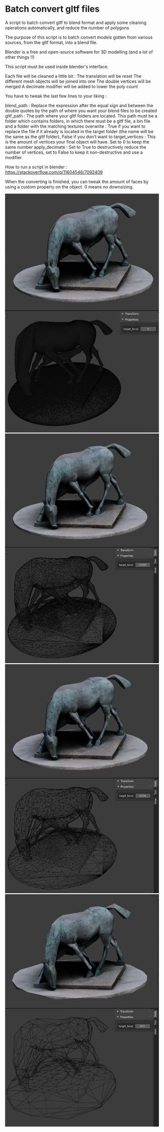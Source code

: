 # Batch convert gltf files
A script to batch convert gltf to blend format and apply some cleaning operations automatically, and reduce the number of polygons

The purpose of this script is to batch convert models gotten from various sources, from the gltf format, into a blend file.

Blender is a free and open-source software for 3D modelling (and a lot of other things !!)

This script must be used inside blender's interface.

Each file will be cleaned a little bit :
  The translation will be reset
  The different mesh objects will be joined into one
  The double vertices will be merged
  A decimate modifier will be added to lower the poly count


You have to tweak the last few lines to your liking :

blend_path : Replace the expression after the equal sign and between the double quotes by the path of where you want your blend files to be created
gltf_path : The path where your gltf folders are located. This path must be a folder which contains folders, in which there must be a gltf file, a bin file and a folder with the matching textures
overwrite : True if you want to replace the file if it already is located in the target folder (the name will be the same as the gltf folder), False if you don't want to
target_vertices : This is the amount of vertices your final object will have. Set to 0 to keep the same number
apply_decimate : Set to True to destructively reduce the number of vertices, set to False to keep it non-destructive and use a modifier.

How to run a script in blender : https://stackoverflow.com/q/11604548/7092409

When the converting is finished, you can tweak the amount of faces by using a custom property on the object. 0 means no downsizing.

<img src="Images/target_faces_0.JPG">
<img src="Images/target_faces_24000.JPG">
<img src="Images/target_faces_6000.JPG">
<img src="Images/target_faces_500.JPG">
